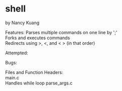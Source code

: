 # shell
by Nancy Kuang

Features:
  Parses multiple commands on one line by ';'\
  Forks and executes commands\
  Redirects using >, <, and < > (in that order)

Attempted:

Bugs:

Files and Function Headers:\
main.c\
Handles while loop
parse_args.c
